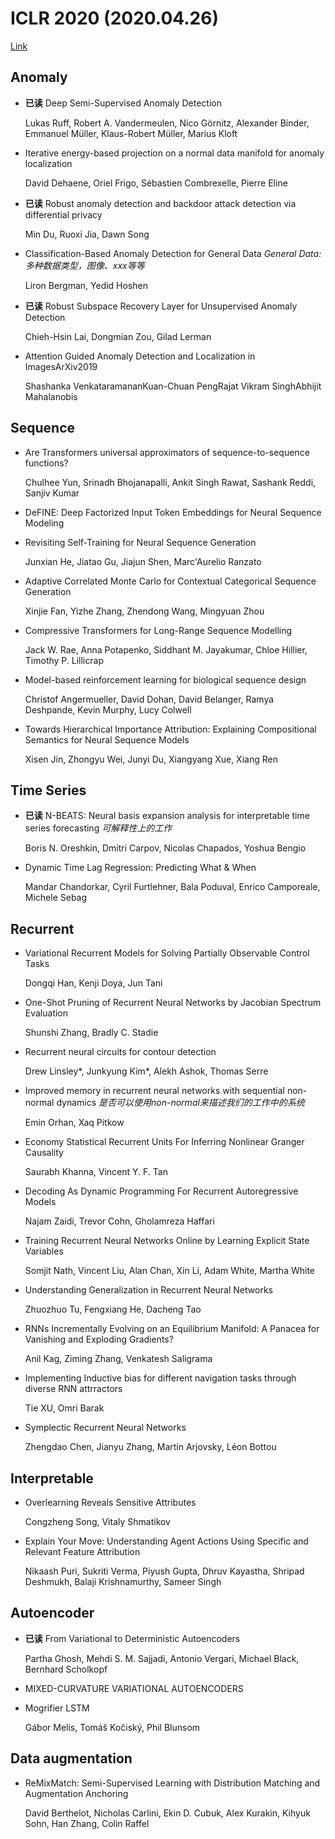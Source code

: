 # ICLR 2020 (2020.04.26)
[Link](https://openreview.net/group?id=ICLR.cc/2020/Conference)

## Anomaly

+ **已读** Deep Semi-Supervised Anomaly Detection 

  Lukas Ruff, Robert A. Vandermeulen, Nico Görnitz, Alexander Binder, Emmanuel Müller, Klaus-Robert Müller, Marius Kloft

+ Iterative energy-based projection on a normal data manifold for anomaly localization 

  David Dehaene, Oriel Frigo, Sébastien Combrexelle, Pierre Eline

+ **已读** Robust anomaly detection and backdoor attack detection via differential privacy 

  Min Du, Ruoxi Jia, Dawn Song

+ Classification-Based Anomaly Detection for General Data *General Data: 多种数据类型，图像、xxx等等*

  Liron Bergman, Yedid Hoshen 

+ **已读** Robust Subspace Recovery Layer for Unsupervised Anomaly Detection

  Chieh-Hsin Lai, Dongmian Zou, Gilad Lerman

+ Attention Guided Anomaly Detection and Localization in ImagesArXiv2019

  Shashanka VenkataramananKuan-Chuan PengRajat Vikram SinghAbhijit Mahalanobis

## Sequence

+ Are Transformers universal approximators of sequence-to-sequence functions? 

  Chulhee Yun, Srinadh Bhojanapalli, Ankit Singh Rawat, Sashank Reddi, Sanjiv Kumar

+ DeFINE: Deep Factorized Input Token Embeddings for Neural Sequence Modeling 

+ Revisiting Self-Training for Neural Sequence Generation 

  Junxian He, Jiatao Gu, Jiajun Shen, Marc'Aurelio Ranzato

+ Adaptive Correlated Monte Carlo for Contextual Categorical Sequence Generation 

  Xinjie Fan, Yizhe Zhang, Zhendong Wang, Mingyuan Zhou

+ Compressive Transformers for Long-Range Sequence Modelling 

  Jack W. Rae, Anna Potapenko, Siddhant M. Jayakumar, Chloe Hillier, Timothy P. Lillicrap

+ Model-based reinforcement learning for biological sequence design 

  Christof Angermueller, David Dohan, David Belanger, Ramya Deshpande, Kevin Murphy, Lucy Colwell

+ Towards Hierarchical Importance Attribution: Explaining Compositional Semantics for Neural Sequence Models 

  Xisen Jin, Zhongyu Wei, Junyi Du, Xiangyang Xue, Xiang Ren

## Time Series

+ **已读** N-BEATS: Neural basis expansion analysis for interpretable time series forecasting *可解释性上的工作*

  Boris N. Oreshkin, Dmitri Carpov, Nicolas Chapados, Yoshua Bengio

+ Dynamic Time Lag Regression: Predicting What & When 

  Mandar Chandorkar, Cyril Furtlehner, Bala Poduval, Enrico Camporeale, Michele Sebag

## Recurrent

+ Variational Recurrent Models for Solving Partially Observable Control Tasks 

  Dongqi Han, Kenji Doya, Jun Tani

+ One-Shot Pruning of Recurrent Neural Networks by Jacobian Spectrum Evaluation 

  Shunshi Zhang, Bradly C. Stadie

+ Recurrent neural circuits for contour detection 

  Drew Linsley*, Junkyung Kim*, Alekh Ashok, Thomas Serre

+ Improved memory in recurrent neural networks with sequential non-normal dynamics *是否可以使用non-normal来描述我们的工作中的系统*

  Emin Orhan, Xaq Pitkow

+ Economy Statistical Recurrent Units For Inferring Nonlinear Granger Causality 

  Saurabh Khanna, Vincent Y. F. Tan

+ Decoding As Dynamic Programming For Recurrent Autoregressive Models 

  Najam Zaidi, Trevor Cohn, Gholamreza Haffari

+ Training Recurrent Neural Networks Online by Learning Explicit State Variables 

  Somjit Nath, Vincent Liu, Alan Chan, Xin Li, Adam White, Martha White

+ Understanding Generalization in Recurrent Neural Networks 

  Zhuozhuo Tu, Fengxiang He, Dacheng Tao

+ RNNs Incrementally Evolving on an Equilibrium Manifold: A Panacea for Vanishing and Exploding Gradients? 

  Anil Kag, Ziming Zhang, Venkatesh Saligrama 

+ Implementing Inductive bias for different navigation tasks through diverse RNN attrractors 

  Tie XU, Omri Barak

+ Symplectic Recurrent Neural Networks 

  Zhengdao Chen, Jianyu Zhang, Martin Arjovsky, Léon Bottou

## Interpretable

+ Overlearning Reveals Sensitive Attributes 

  Congzheng Song, Vitaly Shmatikov
  
+ Explain Your Move: Understanding Agent Actions Using Specific and Relevant Feature Attribution 

  Nikaash Puri, Sukriti Verma, Piyush Gupta, Dhruv Kayastha, Shripad Deshmukh, Balaji Krishnamurthy, Sameer Singh

## Autoencoder

+ **已读** From Variational to Deterministic Autoencoders

  Partha Ghosh, Mehdi S. M. Sajjadi, Antonio Vergari, Michael Black, Bernhard Scholkopf

+ MIXED-CURVATURE VARIATIONAL AUTOENCODERS

+ Mogrifier LSTM 

  Gábor Melis, Tomáš Kočiský, Phil Blunsom


## Data augmentation

+ ReMixMatch: Semi-Supervised Learning with Distribution Matching and Augmentation Anchoring 

  David Berthelot, Nicholas Carlini, Ekin D. Cubuk, Alex Kurakin, Kihyuk Sohn, Han Zhang, Colin Raffel

